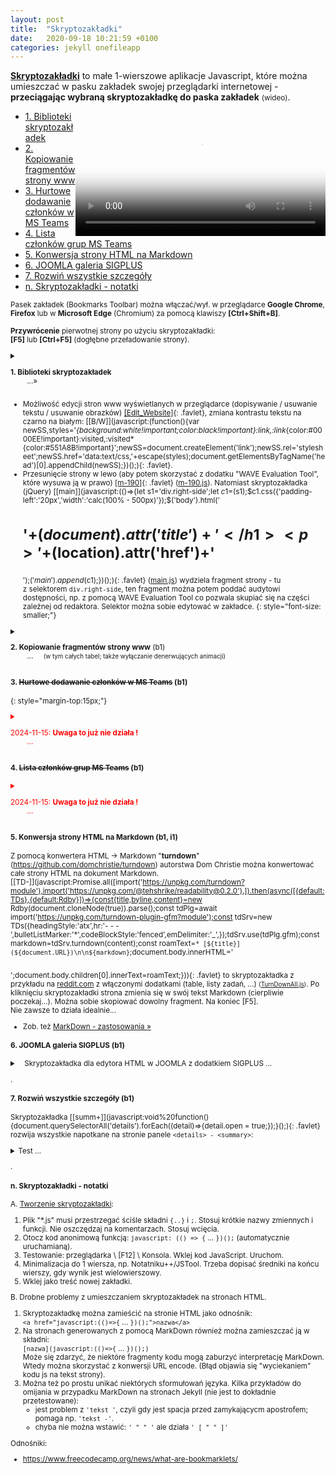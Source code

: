 ```yaml
---
layout: post
title:  "Skryptozakładki"
date:   2020-09-18 10:21:59 +0100
categories: jekyll onefileapp
---
```


[**Skryptozakładki**](https://pl.wikipedia.org/wiki/Skryptozak%C5%82adka) to małe 1-wierszowe aplikacje Javascript, które można umieszczać w pasku zakładek swojej przeglądarki internetowej - **przeciągając wybraną skryptozakładkę do paska zakładek** <small>(wideo)</small>.

<video src="{{site.baseurl}}/assets/img/skryptozakladka_do_paska_zakladek.mp4" poster="{{site.baseurl}}/assets/img/skryptozakladka_do_paska_zakladek.jpg" height="200" style="float:right"  controls preload></video>

* [1. Biblioteki skryptozakładek]({{site.url}}{{site.baseurl}}{{page.url}}#1-biblioteki-skryptozakładek-)
* [2. Kopiowanie fragmentów strony www]({{site.url}}{{site.baseurl}}{{page.url}}#2-kopiowanie-fragmentów-strony-www-b1)
* [3. Hurtowe dodawanie członków w MS Teams]({{site.url}}{{site.baseurl}}{{page.url}}#3-hurtowe-dodawanie-członków-w-ms-teams-b1)
* [4. Lista członków grup MS Teams]({{site.url}}{{site.baseurl}}{{page.url}}#4-lista-członków-grup-ms-teams-b1)
* [5. Konwersja strony HTML na Markdown]({{site.url}}{{site.baseurl}}{{page.url}}#5-konwersja-strony-html-na-markdown-b1-i1)
* [6. JOOMLA galeria SIGPLUS]({{site.url}}{{site.baseurl}}{{page.url}}#6-joomla-galeria-sigplus-b1)
* [7. Rozwiń wszystkie szczegóły]({{site.url}}{{site.baseurl}}{{page.url}}#7-rozwiń-wszystkie-szczegóły-b1)
* [n. Skryptozakładki - notatki]({{site.url}}{{site.baseurl}}{{page.url}}#n-skryptozakładki---notatki)

<small>Pasek zakładek (Bookmarks Toolbar) można włączać/wył. w przeglądarce **Google Chrome**, **Firefox** lub w **Microsoft Edge** (Chromium)  za pomocą klawiszy **[Ctrl+Shift+B]**. 


**Przywrócenie** pierwotnej strony po użyciu skryptozakładki:  
**[F5]** lub **[Ctrl+F5]** (dogłębne przeładowanie strony).

<details markdown=1><summary markdown="span">

<b> 1. Biblioteki skryptozakładek </b> <br>         ...» 

</summary>

Wiele przykładów, można znaleźć m.in. na  
[100+ Useful Bookmarklets](https://www.hongkiat.com/blog/100-useful-bookmarklets-for-better-productivity-ultimate-list/),   
[7is7.com_Bookmarklets](http://7is7.com/software/bookmarklets/),  
[bookmarklets.org](http://bookmarklets.org/)

</details>

- Możliwość edycji stron www wyświetlanych w przeglądarce (dopisywanie / usuwanie tekstu / usuwanie obrazków) 
  [\[Edit_Website\]](javascript:document.body.contentEditable='true';document.designMode='on';void(0);){: .favlet}, 
  zmiana kontrastu tekstu na czarno na białym: 
  [\[B/W\]](javascript:(function(){var newSS,styles='*{background:white!important;color:black!important}:link,:link*{color:#0000EE!important}:visited,:visited*{color:#551A8B!important}';newSS=document.createElement('link');newSS.rel='stylesheet';newSS.href='data:text/css,'+escape(styles);document.getElementsByTagName('head')[0].appendChild(newSS);})();){: .favlet}.
- Przesunięcie strony w lewo (aby potem skorzystać z dodatku "WAVE Evaluation Tool", które wysuwa ją w prawo)
  [\[m-190\]](javascript:(()=>{document.body.setAttribute('style','margin-left:-190px;');})();){: .favlet}
  ([m-190.js]({{site.url}}{{site.baseurl}}/download/m-190.js.html)).
  Natomiast skryptozakładka (jQuery)
  [\[main\]](javascript:(()=>{let s1='div.right-side';let $c1=$(s1);$c1.css({'padding-left':'20px','width':'calc(100% - 500px)'});$('body').html('<main><h1>'+$(document).attr('title')+'</h1><p>'+$(location).attr('href')+'</p></main>');$('main').append($c1);})();){: .favlet}
  ([main.js]({{site.url}}{{site.baseurl}}/download/main.js.html))
  wydziela fragment strony - tu z selektorem `div.right-side`, ten fragment można potem poddać audytowi dostępności, np. z pomocą WAVE Evaluation Tool co pozwala skupiać się na części zależnej od redaktora. Selektor można sobie edytować w zakładce. 
{: style="font-size: smaller;"}




<details markdown=1><summary markdown="span">

<b> 2. Kopiowanie fragmentów strony www</b> (b1) <br>          ...      <small>(w tym całych tabel; także wyłączanie denerwujących animacji)</small>

</summary>

Kopiowanie może być utrudnione w rozbudowanych aplikacjach. Może też być trudność w kopiowaniu tabel - gdy mamy niezbyt starannie napisaną stronę www z tabelami zawierającymi komórki wypełnione kolejnymi tabelami, to może pomóc ich skopiowanie do Excela czy Worda, gdzie można je dalej przetwarzać.  
Poniższe skrytozakładki oznaczają obszar strony podczas poruszaniu nad nią myszą. Przytrzymując `Shift` podczas poruszania myszą oznaczane są obszary o 3 poziomy wyżej - co jest przydatne podczas zaznaczania całych tabel. Po kliknięciu kopiują oznaczony obszar do schowka.

- Skryptozakładka
[\[ovHsrc\]](javascript:(function(){var d=document;var lastEl=null;var ov=d.createElement('div');Object.assign(ov.style,{position:'fixed',top:0,left:0,width:'100vw',height:'100vh',zIndex:99999999,background:'transparent',cursor:'crosshair'});d.body.append(ov);function getEl(ev){ov.style.pointerEvents='none';var el=d.elementFromPoint(ev.clientX,ev.clientY);if(ev.shiftKey){var el0=el,i=4;while((el0)&&(i--)){el=el0;el0=el.parentElement;}} ov.style.pointerEvents='auto';return el;} d.addEventListener('mousemove',function(ev){var el=getEl(ev);if(!el)return;lastEl=el;var po=el.getBoundingClientRect();Object.assign(ov.style,{background:'rgba(0,128,255,0.25)',outline:'1px solid rgba(0,128,255,0.5)',top:''+po.top+'px',left:''+po.left+'px',width:''+po.width+'px',height:''+po.height+'px'});});ov.addEventListener('click',function(ev){var tx=(lastEl||getEl(ev)).outerHTML;d.body.removeChild(ov);if(!(ev.ctrlKey)){navigator.clipboard.writeText(tx);}else{lastEl.remove();}});})()){: .favlet}
kopiuje tekst źródła html oznaczonego obszaru 
<small>([ovHsrc.js]({{site.url}}{{site.baseurl}}/download/ovHsrc.js.html))</small>.
Można go skopiować do notatnika i zapisać jako `*.html`, po czym otworzyć w przeglądarce internetowej i dalej kopiować do aplikacji biurowych.  
- Skryptozakładki
[\[ovCp1\]](javascript:(function(){var d=document;var lastEl=null;var ov=d.createElement('div');Object.assign(ov.style,{position:'fixed',top:0,left:0,width:'100vw',height:'100vh',zIndex:99999999,background:'transparent',cursor:'crosshair'});d.body.append(ov);function getEl(ev){ov.style.pointerEvents='none';var el=d.elementFromPoint(ev.clientX,ev.clientY);if(ev.shiftKey){var el0=el,i=4;while((el0)&&(i--)){el=el0;el0=el.parentElement;}} ov.style.pointerEvents='auto';return el;} d.addEventListener('mousemove',function(ev){var el=getEl(ev);if(!el)return;lastEl=el;var po=el.getBoundingClientRect();Object.assign(ov.style,{background:'rgba(0,128,255,0.25)',outline:'1px solid rgba(0,128,255,0.5)',top:''+po.top+'px',left:''+po.left+'px',width:''+po.width+'px',height:''+po.height+'px'});});function cpToClp1(el){window.getSelection().removeAllRanges();var range=d.createRange();range.selectNode(el);window.getSelection().addRange(range);d.execCommand('copy');window.getSelection().removeAllRanges();} ov.addEventListener('click',function(ev){var el=lastEl||getEl(ev);d.body.removeChild(ov);if(!(ev.ctrlKey)){cpToClp1(el);}else{lastEl.remove();}});})()){: .favlet}
,
[\[ovCp2\]](javascript:(function(){var d=document;var lastEl=null;var ov=d.createElement('div');Object.assign(ov.style,{position:'fixed',top:0,left:0,width:'100vw',height:'100vh',zIndex:99999999,background:'transparent',cursor:'crosshair'});d.body.append(ov);function getEl(ev){ov.style.pointerEvents='none';var el=d.elementFromPoint(ev.clientX,ev.clientY);if(ev.shiftKey){var el0=el,i=4;while((el0)&&(i--)){el=el0;el0=el.parentElement;}} ov.style.pointerEvents='auto';return el;} d.addEventListener('mousemove',function(ev){var el=getEl(ev);if(!el)return;lastEl=el;var po=el.getBoundingClientRect();Object.assign(ov.style,{background:'rgba(0,128,255,0.25)',outline:'1px solid rgba(0,128,255,0.5)',top:''+po.top+'px',left:''+po.left+'px',width:''+po.width+'px',height:''+po.height+'px'});});function cpToClp2(el){var x=window.scrollX,y=window.scrollY;var aux=d.createElement('div');aux.setAttribute("contentEditable","true");aux.innerHTML=el.outerHTML;aux.setAttribute("onfocus","document.execCommand('selectAll',false,null)");d.body.appendChild(aux);aux.focus();d.execCommand('copy');d.body.removeChild(aux);window.scrollTo(x,y);} ov.addEventListener('click',function(ev){var el=lastEl||getEl(ev);d.body.removeChild(ov);if(!(ev.ctrlKey)){cpToClp2(el);}else{lastEl.remove();}});})()){: .favlet} 
kopiują treść oznaczonego obszaru, którą można wkleić wprost do aplikacji biurowych
<small>([ovCp1.js]({{site.url}}{{site.baseurl}}/download/ovCp1.js.html), [ovCp2.js]({{site.url}}{{site.baseurl}}/download/ovCp2.js.html) - poprawiona wersja 24.10.2020)</small>.
	* Uwagi:
		* **[Ctrl]+klik** - zamiast skopiowania następuje usunięcie obszaru z aktualnego widoku, np. denerwującej animacji
		* `ovHsrc` działa stosunkowo skutecznie nawet na stronach z zablokowanym zaznaczaniem/kopiowaniem. Jest praktycznie odpowiednikiem operacji "Zbadaj element" \ "kopiuj zewnętrzny html"
		* `ovCp1` - często skuteczna, ale raczej nie działa na zablokowanych stronach
		* `ovCp2` - [nie działa w FF](https://developer.mozilla.org/en-US/docs/Web/Guide/HTML/Editable_content#Security); gdy już działa to raczej działa na zablokowanych stronach (np. w Chrome).
	* test kopiowania:  
	kliknij na skryptozakładkę z p.3 i przesuwaj kursor myszy na poniższym obszarem (przytrzymuj też [Shift]); na koniec kliknij (następuje skopiowanie do schowka) i wklej w aplikacji biurowej;
		- **pogrubienie**, *pochylenie*, ~~przekreślenie~~
		- lista spraw i tabela (można próbować kopiowania także treści nad tabelą razem z całą tabelą)

nagłówek | tabeli | z formatowaniem
---------|-------:|:---------------:
  0      |      1 | **2**
  3      | 4      | *5*
  
<style>table{float:right;width:50%} ul>li ul>li ul{font-size:smaller;}</style>

<p> &nbsp; </p>
- [x] coś
	- [ ] tam
	- [x] trzeba
- [ ] zrobić
<p> &nbsp; </p>

</details>


#### **3.** <s>Hurtowe dodawanie członków w **MS Teams**</s> (b1)
{: style="margin-top:15px;"}

<details markdown=1><summary markdown="span" style="color:red">

2024-11-15: <b> Uwaga to już nie działa ! </b> <br>         ... 

</summary>

<small> (2023-10-05. UWAGA - to bardzo wczesna wersja skryptozakładki. Można sobie modyfikować kod źródłowy 
[**addTeamsMb.js**]({{site.url}}{{site.baseurl}}/download/addTeamsMb.js.html)
, poddawać minimalizacji, np. w Notatniku++/JSTool i edytując zakładkę wkleić jako nową treść</small>

1. Przeciągnij skryptozkładkę 
[\[TeamsMb\]](javascript:(()=>{const dely=1000;const liSep=/[,;\s]+/;const uTst=/.@.../;const lang=(document.documentElement.lang.startsWith('pl'))?1:0;const msgOpenW='!\n'+['On https://teams.microsoft.com\n'+'open the window: Add members to team...','Na https://teams.microsoft.com\n'+'otwórz okno: Dodawanie członków do zespołu...'][lang];const msgPrpt=['Paste member list here:','Tu wklej listę członków:'][lang];const msgCdnt='!!\n'+['Could not find/add:','Nie można znaleźć/dodać:'][lang]+'\n!!\n';const sInp='div.ts-people-picker input[data-tid="peoplePicker"]';const sDrop='div[data-tid="peoplepicker-dropdown"]';const sAdd='button.ts-btn[data-tid="createTeam-AddMembers"]';const checkElem=(sel,fnTrue,tmOut=2500)=>{return new Promise((rslv,rjct)=>{setTimeout(()=>{rslv($(''));},tmOut);(async()=>{while(!($(sel).length&&fnTrue(sel))){await new Promise(rslv=>requestAnimationFrame(rslv));};rslv($(sel));})();});};if(!((window.jQuery)&&$(sInp).length)){alert(msgOpenW);return;};try{(async()=>{const users=prompt(msgPrpt).split(liSep);for(const user of users){if(uTst.test(user)){console.log('====='+user);await checkElem(sAdd,(sel)=>$(sel).prop('disabled'));let $inp=$(sInp);$inp.focus().val(user);$inp.change();let selDrop=await checkElem(sDrop,(sel)=>$(sel).text().trim(),7000);if(!selDrop.length)alert(msgCdnt+user);else{$(sInp).trigger({type:'keydown',which:9,keyCode:9});let selAdd=await checkElem(sAdd,(sel)=>!$(sel).prop('disabled'));if(!selAdd.length)alert(msgCdnt+user);else{selAdd.click();$(sInp).focus();await new Promise(rslv=>setTimeout(rslv,dely));await checkElem(sAdd,(sel)=>$(sel).prop('disabled'));}}}}})();}catch(err){alert(err);}})();){: .favlet}
do swojego paska zakładek.  
<small>(kod źródłowy: [addTeamsMb.js]({{site.url}}{{site.baseurl}}/download/addTeamsMb.js.html), propozycje lepszych rozwiązań zgłoś na: [github](https://github.com/andrzejQ/Import-users-to-MS-Teams-))</small>
2. Przygotuj listę adresów e-mail użytkowników (powinni to być nowi użytkownicy), których chcesz dodać do zespołu, np. w kolumnie Excela. Komórki nie zawierające "@" będą pomijane.
3. ![TeamsHurtoweDodawanieCzlonkow.png]({{site.baseurl}}/assets/img/TeamsHurtoweDodawanieCzlonkow.png "TeamsHurtoweDodawanieCzlonkow.png"){: style="float:right;width:50%;"}
Otwórz MS Teams **w przeglądarce**: ![TeamsApp.png]({{site.baseurl}}/assets/img/TeamsApp.png "TeamsApp.png"){: style="width:25px;"} <https://teams.microsoft.com/>. Zaloguj się, i **otwórz okno dodawania członków zespołu** (tak, że można by dodać pojedynczą osobę).
4. Kliknij skryptozakładkę **[TeamsMb]** i wyskakującym oknie wklej listę osób do dodania. Lista może być rozdzielana przecinkami, średnikami lub dowolnymi białymi znakami, w tym nowego wiersza, czyli można ją wprost skopiować np. z kolumny Excela.
5. Po `[OK]` powinno nastąpić dodawanie kolejnych członków. 

<small> Gdy wybierzesz opcję "**Edytuj zakładkę**" (pr.kl.myszy) to możesz sobie zmienić **kilka parametrów**: </small>
````js
const dely=1000;      // delay after user added
        //(ms)        //pl: opóźnienie po dodaniu użytkownika 
const liSep=/[,;\s]+/;// separator of a list separated by commas or semicolons 
        //(regexp)    // or any whitespace characters = \s, including newline
                      //pl: separator listy rozdzielonej przecinkami lub średnikami 
                      // lub dowolnymi białymi znakami = \s, w tym nowego wiersza 
const uTst=/.@.../;   // validation pattern - i.e. @ and a few arbitrary characters around it
        //(regexp)    //pl: wzorzec do walidacji - czyli @ i kilka dowolnych znaków dookoła 
````
</details>

#### **4.** <s>Lista członków grup **MS Teams**</s> (b1)

<details markdown=1><summary markdown="span" style="color:red">

2024-11-15: <b> Uwaga to już nie działa ! </b> <br>         ... 

</summary>


<small> (2023-10-03. Przywrócono działanie poniższych skryptozakładek po zmianach w MS Teams. Na starszych wersjach: prawy klawisz myszy, "Usuń zakładkę" i ponownie zaciągamy nowsze skryptozakładki.) </small>

Jest to jeden ze sposobów pobrania listy członków grup z nazwami i loginami Office365. Opiera się na wyłuskiwaniu danych ze strony HTML, czyli zakłada uruchomienie Teams w przeglądarce:  
![TeamsApp.png]({{site.baseurl}}/assets/img/TeamsApp.png "TeamsApp.png"){: style="width:25px;"} <https://teams.microsoft.com/>.  
<small>(Równocześnie można mieć uruchomioną aplikację klasyczną Teams - obie wersje mogą działać równolegle).</small>  

Trzeba w oknie głównym widzieć listę "Właściciele" i "Członkowie i goście" (można rozwinąć obie listy):

![ZarzadzanieZespolem.png]({{site.baseurl}}/assets/img/ZarzadzanieZespolem.png "ZarzadzanieZespolem.png"){: style="float:right;width:50%;"}

Menu zespołu: ![3kropki.png]({{site.baseurl}}/assets/img/3kropki.png "3kropki.png"){: style="width:25px;"} \ "Zarządzanie zespołem" 

albo 

![i_.png]({{site.baseurl}}/assets/img/i_.png "i_.png"){: style="width:20px;"} w prawym górnym rogu \ "Wyświetl wszystkich członków" (łącze na samym dole listy)  
![i_PokazInfOKanale.png]({{site.baseurl}}/assets/img/i_PokazInfOKanale.png "i_PokazInfOKanale.png"){: style="width:39%;"}


**I sposób - skryptozakładka** (zalecane)

Po kliknięciu skryptozakładki 
[\[TeamsLst\]](javascript:(function(){var x=document.querySelector("div[class^='td-members-']");var t=x.innerHTML;var re=/<div class="td\-member\-name.*?aria\-label="(.*?)[\,"].*?upn="(.*?)"/g;var y=[...t.matchAll(re)].map(function(a){return"<tr><td>"+a[2]+"</td><td>"+a[1]+"</td></tr>\n";});document.body.innerHTML='<table border="1" style="display:block;overflow:auto;height:'+window.innerHeight+'px;width:100%;"><tr><th>o365</th><th>name</th></tr>\n'+y.join("")+"</table>";})();){: .favlet} 
<small>([TeamsLst.js]({{site.url}}{{site.baseurl}}/download/TeamsLst.js.html))</small>
strona z listą osób w MS Teams powinna się zmienić w tabelę, którą można kopiować do Notatnika, Worda czy Excela.  
<small>Jeśli nic się nie dzieje po kliknięcu, a w konsoli (zob. niżej) widzimy błąd `x is null`{: style="font-size:smaller;"}, albo `Cannot read property of null`{: style="font-size:smaller;"}, to znaczy, że to nie jest właściwa strona Teams na której jest lista osób.</small>

Aby powrócić do pierwotnego wyglądu, trzeba odświeżyć stronę np. naciskając [F5].

Skryptozakładki 
[\[TeamsLi\]](javascript:(function(){var x=document.querySelector("div[class^='td-members-']");var t=x.innerHTML;var re=/<div class="td\-member\-name.*?" upn="(.*?)"[\s\S]+?\<div class="td-member-display-name"><span .*?>(.*?)<\/span>.+?"::teamMember.jobTitle" aria-label=(?:"undefined|")(.*?)[\,"](?:.*?::teamMember.userLocation" aria-label=(?:"undefined|")(.*?)[\,"])?.+?\-member\-role.+?<span .+?>(.*)<\/span>(?:<\/div>)?<!----><!---->/g;var y=[...t.matchAll(re)].map(function(a){return"<tr><td>"+a.slice(1,).join("</td><td>")+"</td></tr>\n";});document.body.innerHTML='<table border="1" style="display:block;overflow:auto;height:'+window.innerHeight+'px;width:100%;"><tr><th>'+['o365','name','title','loc','role'].join("</th><th>")+("</th></tr>\n")+y.join("")+'</table>';})();){: .favlet} 
<small>([TeamsLi.js]({{site.url}}{{site.baseurl}}/download/TeamsLi.js.html))</small>
i
[\[TeamsLImg\]](javascript:(function(){var x=document.querySelector("div[class^='td-members-']");var t=x.innerHTML;var re=/<div class="td\-member\-name.*?(<img .+?" upn="(.*?)".+?>)[\s\S]+?\<div class="td-member-display-name"><span .*?>(.*?)<\/span>.+?"::teamMember.jobTitle" aria-label=(?:"undefined|")(.*?)[\,"](?:.*?::teamMember.userLocation" aria-label=(?:"undefined|")(.*?)[\,"])?.+?\-member\-role.+?<span .+?>(.*)<\/span>(?:<\/div>)?<!----><!---->/g;var y=[...t.matchAll(re)].map(function(a){return"<tr><td>"+a.slice(1,).join("</td><td>")+"</td></tr>\n";});document.body.innerHTML='<table border="1" style="display:block;overflow:auto;height:'+window.innerHeight+'px;width:100%;"><tr><th>'+['img','o365','name','title','loc','role'].join("</th><th>")+'</th></tr></thead>\n'+y.join("")+'</table>';})();){: .favlet} 
<small>([TeamsLImg.js]({{site.url}}{{site.baseurl}}/download/TeamsLImg.js.html))</small>
działają podobnie, a dają więcej kolumn tabeli. <small>Aby skopiować tabelę wraz z awatarami do Worda/Excela trzeba najpierw zapisać całą stronę jako HTML na lokalnym dysku, otworzyć (Firefox działa w tym przypadku najlepiej) i wtedy kopiować.</small>


- <small> _Można też pobrać listę za pomocą skryptu - zob. [MicrosoftTeams PowerShell w praktyce](https://andrzejq.github.io/El_Prog/programowanie/2020/11/24/PowerShell-bibl-MicrosoftTeams.html). Nawet można automatycznie załadować listę członków z pomocą skryptu PowerShell._ </small>
- <small> _Poniżej jest opisany sposób dodawania listy członków z pomocą dodatku do przeglądarki._ </small>


<details>
<summary> <small><b> II sposób - konsola, bez skryptozakładki</b> (dla dociekliwych) </small> </summary>

Naciskamy [F12] i wybieramy kartę "Konsola".
(<small>Konsola pozwala wykrywać błędy skryptów, a także skryptozakładek.</small>).

Wklejamy poniższy kod i uruchamiamy ([Enter], czasem [Ctrl+Enter], albo ikonka ">" (run/wykonaj)) :


<div><pre><code style="font-size:smaller;">var x = document.querySelector(&quot;div[class^=&apos;td-members-&apos;]&quot;) ;
var t = x.innerHTML;
var re =/&lt;div class=&quot;td\-member\-name.*?aria\-label=&quot;(.*?)[\,&quot;].*?upn=&quot;(.*?)&quot;/g;
var y = [...t.matchAll(re)].map(function(a) {return a[2]+&quot;\t&quot;+a[1];});
document.body.innerHTML = &apos;&lt;pre&gt;&apos;+y.join(&quot;\n&quot;)+&apos;&lt;/pre&gt;&apos;;
</code></pre></div>

<p><small>
Uwaga - czasem podczas tej operacji pojawia się jednorazowe wezwanie do wpisania czegoś w celu odblokowania konsoli - po prostu przepisujemy ten tekst w konsoli.
</small></p>

Listę, która powinna pojawić sie na stronie www kopiujemy do Notatnika (potem z Notatnika do Excela). Odświeżamy stronę: [F5].
</details>  


...  

- - - -
.  


**Teams - odświeżanie danych:**

* Wyloguj się i zaloguj ponownie
* albo: zmień na chwilę organizację (jeśli masz kilka)
* albo w ostateczności: wyczyść dane podręczne (cache) aplikacji klasycznej MS Teams:
	- Zamknij aplikację Teams (także w zasobniku obok zegara)
	- Usuń wszystko z `%AppData%\Microsoft\Teams`
	
</details>

#### 5. Konwersja strony HTML na Markdown (b1, i1)

Z pomocą konwertera HTML -> Markdown "**turndown**" (<https://github.com/domchristie/turndown>) autorstwa Dom Christie 
można konwertować całe strony HTML na dokument Markdown.  
[\[TD-\]](javascript:Promise.all([import('https://unpkg.com/turndown?module'),import('https://unpkg.com/@tehshrike/readability@0.2.0'),]).then(async([{default:TDs},{default:Rdby}])=>{const{title,byline,content}=new Rdby(document.cloneNode(true)).parse();const tdPlg=await import('https://unpkg.com/turndown-plugin-gfm?module');const tdSrv=new TDs({headingStyle:'atx',hr:'- - -',bulletListMarker:'*',codeBlockStyle:'fenced',emDelimiter:'_',});tdSrv.use(tdPlg.gfm);const markdown=tdSrv.turndown(content);const roamText=`* [${title}](${document.URL})\n\n${markdown}`;document.body.innerHTML='<pre></pre>';document.body.children[0].innerText=roamText;})){: .favlet} 
to skryptozakładka z przykładu na
[reddit.com](https://www.reddit.com/r/RoamResearch/comments/hsitd3/bookmarklet_copy_all_the_page_content_to_the/#CommentTopMeta--Created--t1_fz0j2r4)
z włączonymi dodatkami (table, listy zadań, ...)
<small>([TurnDownAll.js]({{site.url}}{{site.baseurl}}/download/TurnDownAll.js.html))</small>. Po kliknięciu skryptozakładki strona zmienia się w swój tekst Markdown (cierpliwie poczekaj...). Można sobie skopiować dowolny fragment. Na koniec [F5].  
Nie zawsze to działa idealnie...

* Zob. też [MarkDown - zastosowania »](https://andrzejq.github.io/El_Prog/programowanie/2024/03/11/MarkDown-zastosowania.html)

#### 6. JOOMLA galeria SIGPLUS (b1)

<details markdown=1><summary markdown="span">   Skryptozakładka dla edytora HTML w JOOMLA z dodatkiem SIGPLUS ...  </summary>

 [\[sig+\]](javascript:void%20function(){var%20e=document.querySelector(%22textarea%23jform_articletext%22);if(!e)return%20void%20alert(%221.%20Coś%20jest%20nie%20tak%20\n%20-%20musisz%20być%20w%20trybie%20edycji%20html%22);document.querySelector(%22span%23wf_editor_jform_articletext_toggle%22).parentNode.click();var%20t=e.value,r=t.replace(/%3Cimg%20src=%22images\/(.*%3F)\/[^/]+\/%3E/,'{gallery%20maxcount=1%20alignment=%22after-float%22%20preview_width=120%20preview_height=160}$1{/gallery}');return%20r===t%3Fvoid%20alert(%222.%20Coś%20jest%20nie%20tak%20\n%20-%20może%20nie%20ma%20wstawionego%20obrazka...\n%20-%20a%20może%20edytor%20nie%20jest%20trybie%20HTML%22):(e.value=r,void%20document.querySelector(%22span%23wf_editor_jform_articletext_toggle%22).parentNode.click())}();){: .favlet} zamienia pierwsze napotkane łącze obrazka `<img src="images...` na łącze galerii obrazów `{gallery.../gallery}` umieszczonych w tym samym folderze co `<img`.  
Należy więc do swojego dokumentu Joomla wstawić jakikolwiek obrazek z foldera, który zawiera obrazy do galerii i kliknąć `[sig+]`.  
<small>(Zob. też [plik źródłowy img2sigplus.js]({{site.url}}{{site.baseurl}}/download/img2sigplus.js.html) )</small>

</details>

.

#### 7. Rozwiń wszystkie szczegóły (b1)

Skryptozakładka [\[summ+\]](javascript:void%20function(){document.querySelectorAll('details').forEach((detail)=>{detail.open = true;});}();){: .favlet} 
rozwija wszystkie napotkane na stronie panele `<details> - <summary>`: 
<details>
<summary> Test ... </summary>
Szczegóły...
</details>

.

#### n. Skryptozakładki - notatki

A. [Tworzenie skryptozakładki](https://www.freecodecamp.org/news/what-are-bookmarklets/): 
1. Plik "*.js" musi przestrzegać ściśle składni `{..}` i `;`. Stosuj krótkie nazwy zmiennych i funkcji. Nie oszczędzaj na komentarzach. Stosuj wcięcia.
2. Otocz kod anonimową funkcją: `javascript: (() => {` ... `})();` (automatycznie uruchamianą).
3. Testowanie: przeglądarka \ [F12] \ Konsola. Wklej kod JavaScript. Uruchom.
4. Minimalizacja do 1 wiersza, np. Notatniku++/JSTool. Trzeba dopisać średniki na końcu wierszy, gdy wynik jest wielowierszowy.
5. Wklej jako treść nowej zakładki.


B. Drobne problemy z umieszczaniem skryptozakładek na stronach HTML.

1. Skryptozakładkę można zamieścić na stronie HTML jako odnośnik:  
   `<a href="javascript:(()=>{` ...  `})();">nazwa</a>`
2. Na stronach generowanych z pomocą MarkDown również można zamieszczać ją w składni:  
   `[nazwa](javascript:(()=>{` ...  `})();)`  
   Może się zdarzyć, że niektóre fragmenty kodu mogą zaburzyć interpretację MarkDown. Wtedy można skorzystać z konwersji URL encode. (Błąd objawia się "wyciekaniem" kodu js na tekst strony).
3. Można też po prostu unikać niektórych sformułowań języka. Kilka przykładów do omijania w przypadku MarkDown na stronach Jekyll (nie jest to dokładnie przetestowane): 
	* jest problem z `'tekst '`, czyli gdy jest spacja przed zamykającycm apostrofem; pomaga np. `'tekst -'`.
	* chyba nie można wstawić: `' " " '` ale działa `' [ " " ]'`

Odnośniki:
* <https://www.freecodecamp.org/news/what-are-bookmarklets/>


<style>.favlet{background-color:Lavender;font-weight:bold;padding:0 3px} pre.highlight code{font-size:smaller;}</style>

<!-- {% unless jekyll.environment %} -->
<script>

(function() {
  const images = document.getElementsByTagName('img');
  for(let i = 0; i < images.length; i++) {
    images[i].src = images[i].src.replace('%7B%7Bsite.baseurl%7D%7D','..');
  } //{{site.baseurl}} - without spaces!  
})();

</script>
<!-- {% endunless %} -->
